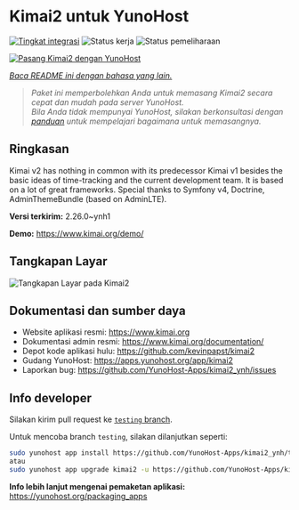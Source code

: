 <!--
N.B.: README ini dibuat secara otomatis oleh <https://github.com/YunoHost/apps/tree/master/tools/readme_generator>
Ini TIDAK boleh diedit dengan tangan.
-->

# Kimai2 untuk YunoHost

[![Tingkat integrasi](https://apps.yunohost.org/badge/integration/kimai2)](https://ci-apps.yunohost.org/ci/apps/kimai2/)
![Status kerja](https://apps.yunohost.org/badge/state/kimai2)
![Status pemeliharaan](https://apps.yunohost.org/badge/maintained/kimai2)

[![Pasang Kimai2 dengan YunoHost](https://install-app.yunohost.org/install-with-yunohost.svg)](https://install-app.yunohost.org/?app=kimai2)

*[Baca README ini dengan bahasa yang lain.](./ALL_README.md)*

> *Paket ini memperbolehkan Anda untuk memasang Kimai2 secara cepat dan mudah pada server YunoHost.*  
> *Bila Anda tidak mempunyai YunoHost, silakan berkonsultasi dengan [panduan](https://yunohost.org/install) untuk mempelajari bagaimana untuk memasangnya.*

## Ringkasan

Kimai v2 has nothing in common with its predecessor Kimai v1 besides the basic ideas of time-tracking and the current development team. It is based on a lot of great frameworks. Special thanks to Symfony v4, Doctrine, AdminThemeBundle (based on AdminLTE).


**Versi terkirim:** 2.26.0~ynh1

**Demo:** <https://www.kimai.org/demo/>

## Tangkapan Layar

![Tangkapan Layar pada Kimai2](./doc/screenshots/screenshot1.png)

## Dokumentasi dan sumber daya

- Website aplikasi resmi: <https://www.kimai.org>
- Dokumentasi admin resmi: <https://www.kimai.org/documentation/>
- Depot kode aplikasi hulu: <https://github.com/kevinpapst/kimai2>
- Gudang YunoHost: <https://apps.yunohost.org/app/kimai2>
- Laporkan bug: <https://github.com/YunoHost-Apps/kimai2_ynh/issues>

## Info developer

Silakan kirim pull request ke [`testing` branch](https://github.com/YunoHost-Apps/kimai2_ynh/tree/testing).

Untuk mencoba branch `testing`, silakan dilanjutkan seperti:

```bash
sudo yunohost app install https://github.com/YunoHost-Apps/kimai2_ynh/tree/testing --debug
atau
sudo yunohost app upgrade kimai2 -u https://github.com/YunoHost-Apps/kimai2_ynh/tree/testing --debug
```

**Info lebih lanjut mengenai pemaketan aplikasi:** <https://yunohost.org/packaging_apps>
